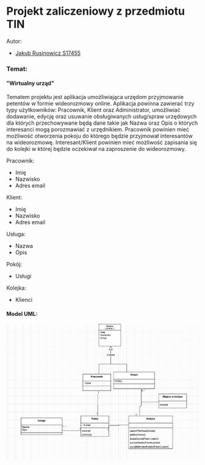 # Projekt zaliczeniowy z przedmiotu TIN

Autor:
* [Jakub Rusinowicz S17455](https://github.com/astrocodespace)

### Temat:
#### "Wirtualny urząd"

Tematem projektu jest aplikacja umożliwiająca urzędom przyjmowanie petentów w formie wideorozmowy online. Aplikacja powinna zawierać trzy typy użytkowników: Pracownik, Klient oraz Administrator, umożliwiać dodawanie, edycję oraz usuwanie obsługiwanych usług/spraw urzędowych dla których przechowywane będą dane takie jak Nazwa oraz Opis o których interesanci mogą porozmawiać z urzędnikiem.
Pracownik powinien mieć możliwość otworzenia pokoju do którego będzie przyjmował interesantów na wideorozmowę. Interesant/Klient powinien mieć możliwość zapisania się do kolejki w której będzie oczekiwał na zaproszenie do wideorozmowy.

Pracownik:
* Imię
* Nazwisko
* Adres email

Klient:
* Imię
* Nazwisko
* Adres email

Usługa:
* Nazwa
* Opis

Pokój:
* Usługi

Kolejka:
* Klienci

#### Model UML:

![UML Model](./.project/UML.png)




